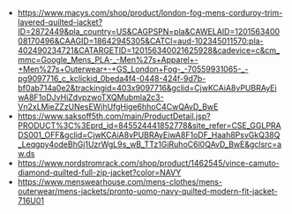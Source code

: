 - https://www.macys.com/shop/product/london-fog-mens-corduroy-trim-layered-quilted-jacket?ID=2872449&pla_country=US&CAGPSPN=pla&CAWELAID=120156340008170496&CAAGID=18642945305&CATCI=aud-102345011570:pla-402490234721&CATARGETID=120156340021625928&cadevice=c&cm_mmc=Google_Mens_PLA-_-Men%27s+Apparel+-+Men%27s+Outerwear+-+GS_London+Fog-_-70559931065-_-pg9097716_c_kclickid_0beda4f4-0448-424f-9d7b-bf0ab714a0e2&trackingid=403x9097716&gclid=CjwKCAiA8vPUBRAyEiwA8F1oDJvHiZdvpzwoTXQMubmla2c3-Vn2xLMieZZzUNesEWjhUfgHige6hhoC4CwQAvD_BwE
- https://www.saksoff5th.com/main/ProductDetail.jsp?PRODUCT%3C%3Eprd_id=845524441852778&site_refer=CSE_GGLPRADS001_OFF&gclid=CjwKCAiA8vPUBRAyEiwA8F1oDF_Haah8PsvGkQ38Q_Leqgpy4odeBhGj1UzrWgL9s_wB_TTz1GiRuhoC6l0QAvD_BwE&gclsrc=aw.ds
- https://www.nordstromrack.com/shop/product/1462545/vince-camuto-diamond-quilted-full-zip-jacket?color=NAVY
- https://www.menswearhouse.com/mens-clothes/mens-outerwear/mens-jackets/pronto-uomo-navy-quilted-modern-fit-jacket-716U01

